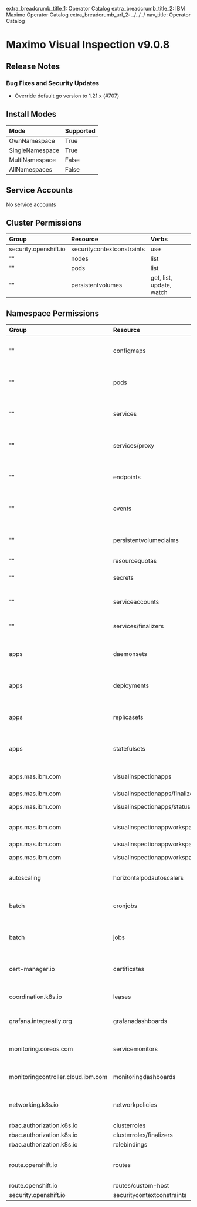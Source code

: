 extra_breadcrumb_title_1: Operator Catalog
extra_breadcrumb_title_2: IBM Maximo Operator Catalog
extra_breadcrumb_url_2: ../../../
nav_title: Operator Catalog

Maximo Visual Inspection v9.0.8
================================================================================

Release Notes
--------------------------------------------------------------------------------
### Bug Fixes and Security Updates
- Override default go version to 1.21.x (#707)

Install Modes
--------------------------------------------------------------------------------
| Mode                 | Supported |
| :------------------- | :-------- |
| OwnNamespace         | True      |
| SingleNamespace      | True      |
| MultiNamespace       | False     |
| AllNamespaces        | False     |

Service Accounts
--------------------------------------------------------------------------------
No service accounts

Cluster Permissions
--------------------------------------------------------------------------------
| Group                                    | Resource                                 | Verbs                                                                            |
| :--------------------------------------- | :--------------------------------------- | :------------------------------------------------------------------------------- |
| security.openshift.io                    | securitycontextconstraints               | use                                                                              |
| ""                                       | nodes                                    | list                                                                             |
| ""                                       | pods                                     | list                                                                             |
| ""                                       | persistentvolumes                        | get, list, update, watch                                                         |

Namespace Permissions
--------------------------------------------------------------------------------
| Group                                    | Resource                                 | Verbs                                                                            |
| :--------------------------------------- | :--------------------------------------- | :------------------------------------------------------------------------------- |
| ""                                       | configmaps                               | create, delete, deletecollection, get, list, patch, update, watch                |
| ""                                       | pods                                     | create, delete, deletecollection, get, list, patch, update, watch                |
| ""                                       | services                                 | create, delete, deletecollection, get, list, patch, update, watch                |
| ""                                       | services/proxy                           | create, delete, deletecollection, get, list, patch, update, watch                |
| ""                                       | endpoints                                | create, delete, deletecollection, get, list, patch, update, watch                |
| ""                                       | events                                   | create, delete, deletecollection, get, list, patch, update, watch                |
| ""                                       | persistentvolumeclaims                   | create, delete, deletecollection, get, list, patch, update, watch                |
| ""                                       | resourcequotas                           | get, list, watch                                                                 |
| ""                                       | secrets                                  | create, delete, get, list, patch, update, watch                                  |
| ""                                       | serviceaccounts                          | create, delete, get, list, patch, update, watch                                  |
| ""                                       | services/finalizers                      | create, delete, get, list, patch, update, watch                                  |
| apps                                     | daemonsets                               | create, delete, deletecollection, get, list, patch, update, watch                |
| apps                                     | deployments                              | create, delete, deletecollection, get, list, patch, update, watch                |
| apps                                     | replicasets                              | create, delete, deletecollection, get, list, patch, update, watch                |
| apps                                     | statefulsets                             | create, delete, deletecollection, get, list, patch, update, watch                |
| apps.mas.ibm.com                         | visualinspectionapps                     | create, delete, get, list, patch, update, watch                                  |
| apps.mas.ibm.com                         | visualinspectionapps/finalizers          | update                                                                           |
| apps.mas.ibm.com                         | visualinspectionapps/status              | get, patch, update                                                               |
| apps.mas.ibm.com                         | visualinspectionappworkspaces            | create, delete, get, list, patch, update, watch                                  |
| apps.mas.ibm.com                         | visualinspectionappworkspaces/finalizers | update                                                                           |
| apps.mas.ibm.com                         | visualinspectionappworkspaces/status     | get, patch, update                                                               |
| autoscaling                              | horizontalpodautoscalers                 | create, delete, get, list, patch, update, watch                                  |
| batch                                    | cronjobs                                 | create, delete, deletecollection, get, list, patch, update, watch                |
| batch                                    | jobs                                     | create, delete, deletecollection, get, list, patch, update, watch                |
| cert-manager.io                          | certificates                             | create, delete, deletecollection, get, list, patch, update, watch                |
| coordination.k8s.io                      | leases                                   | create, delete, get, list, patch, update, watch                                  |
| grafana.integreatly.org                  | grafanadashboards                        | create, delete, get, list, patch, update, watch                                  |
| monitoring.coreos.com                    | servicemonitors                          | create, delete, deletecollection, get, list, patch, update, watch                |
| monitoringcontroller.cloud.ibm.com       | monitoringdashboards                     | create, delete, get, list, patch, update, watch                                  |
| networking.k8s.io                        | networkpolicies                          | create, delete, deletecollection, get, list, patch, update, watch                |
| rbac.authorization.k8s.io                | clusterroles                             | '*'                                                                              |
| rbac.authorization.k8s.io                | clusterroles/finalizers                  | '*'                                                                              |
| rbac.authorization.k8s.io                | rolebindings                             | '*'                                                                              |
| route.openshift.io                       | routes                                   | create, delete, deletecollection, get, list, patch, update, watch                |
| route.openshift.io                       | routes/custom-host                       | create                                                                           |
| security.openshift.io                    | securitycontextconstraints               | use                                                                              |
